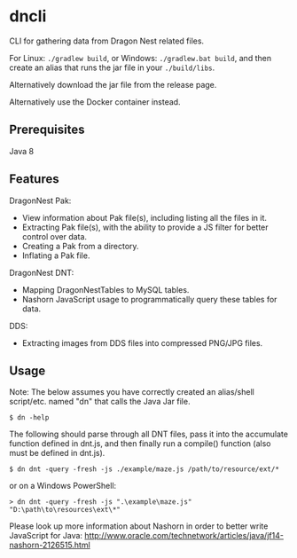 # dncli
CLI for gathering data from Dragon Nest related files.

For Linux: `./gradlew build`, or Windows: `./gradlew.bat build`, and then create an alias that runs the jar file in your `./build/libs`.

Alternatively download the jar file from the release page.

Alternatively use the Docker container instead.

## Prerequisites
Java 8

## Features

DragonNest Pak:
- View information about Pak file(s), including listing all the files in it.
- Extracting Pak file(s), with the ability to provide a JS filter for better control over data.
- Creating a Pak from a directory.
- Inflating a Pak file.

DragonNest DNT:
- Mapping DragonNestTables to MySQL tables.
- Nashorn JavaScript usage to programmatically query these tables for data.

DDS:
- Extracting images from DDS files into compressed PNG/JPG files.

## Usage

Note: The  below assumes you have correctly created an alias/shell script/etc. named "dn" that calls the Java Jar file.

```
$ dn -help
```

The following should parse through all DNT files, pass it into the accumulate function defined in dnt.js, and then finally run a compile() function (also must be defined in dnt.js).

```
$ dn dnt -query -fresh -js ./example/maze.js /path/to/resource/ext/*
```

or on a Windows PowerShell:
```
> dn dnt -query -fresh -js ".\example\maze.js" "D:\path\to\resources\ext\*"
```

Please look up more information about Nashorn in order to better write JavaScript for Java: <http://www.oracle.com/technetwork/articles/java/jf14-nashorn-2126515.html>
